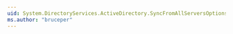```yaml
---
uid: System.DirectoryServices.ActiveDirectory.SyncFromAllServersOptions
ms.author: "bruceper"
---
```

